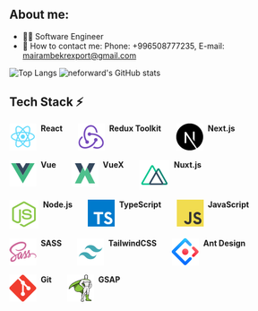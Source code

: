 ## About me:

* 🧑‍💻 Software Engineer 
* 📩 How to contact me: Phone: +996508777235, E-mail: mairambekrexport@gmail.com 

![Top Langs](https://github-readme-stats.vercel.app/api/top-langs/?username=neforward&layout=compact) ![neforward's GitHub stats](https://github-readme-stats.vercel.app/api?username=neforward&theme=default&show_icons=true)

## Tech Stack ⚡️

<span>
	<img align="top" src="./icons/react.svg"/>&nbsp;
	<b>React</b>
</span>
&nbsp;&nbsp;&nbsp;&nbsp;&nbsp;
<span>
	<img align="top" src="./icons/rtk.svg"/>&nbsp;
	<b>Redux Toolkit</b>
</span>
&nbsp;&nbsp;&nbsp;&nbsp;&nbsp;
<span>
	<img align="top" src="./icons/nextJS.svg"/>&nbsp;
	<b>Next.js</b>
</span>
<br/>
<br/>
<span>
	<img align="top" src="./icons/vue.svg"/>&nbsp;
	<b>Vue</b>
</span>
&nbsp;&nbsp;&nbsp;&nbsp;&nbsp;
<span>
	<img align="top" src="./icons/vuex.svg"/>&nbsp;
	<b>VueX</b>
</span>
&nbsp;&nbsp;&nbsp;&nbsp;&nbsp;
<span>
	<img align="top" src="./icons/nuxt.svg"/>&nbsp;
	<b>Nuxt.js</b>
</span>
<br/>
<br/>
<span>
	<img align="top" src="./icons/nodeJs.svg"/>&nbsp;
	<b>Node.js</b>
</span>
&nbsp;&nbsp;&nbsp;&nbsp;&nbsp;
<span>
	<img align="top" src="./icons/ts.svg"/>&nbsp;
	<b>TypeScript</b>
</span>
&nbsp;&nbsp;&nbsp;&nbsp;&nbsp;
<span>
	<img align="top" src="./icons/js.svg"/>&nbsp;
	<b>JavaScript</b>
</span>
<br/>
<br/>
<span>
	<img align="top" src="./icons/scss.svg"/>&nbsp;
	<b>SASS</b>
</span>
&nbsp;&nbsp;&nbsp;&nbsp;&nbsp;
<span>
	<img align="top" src="./icons/tailwind.svg"/>&nbsp;
	<b>TailwindCSS</b>
</span>
&nbsp;&nbsp;&nbsp;&nbsp;&nbsp;
<span>
	<img align="top" src="./icons/antDesign.svg"/>&nbsp;
	<b>Ant Design</b>
</span>
<br/>
<br/>
<span>
	<img align="top" src="./icons/git.svg"/>&nbsp;
	<b>Git</b>
</span>
&nbsp;&nbsp;&nbsp;&nbsp;&nbsp;
<span>
	<img align="top" src="./icons/gsap.svg"/>&nbsp;
	<b>GSAP</b>
</span>
